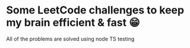 # Some LeetCode challenges to keep my brain efficient & fast 😁

All of the problems are solved using node TS
testing
